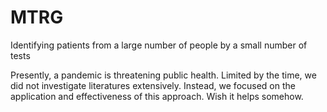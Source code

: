 # MTRG
Identifying patients from a large number of people by a small number of tests

Presently, a pandemic is threatening public health.
Limited by the time, we did not investigate literatures extensively.
Instead, we focused on the application and effectiveness of this approach. Wish it helps somehow.
